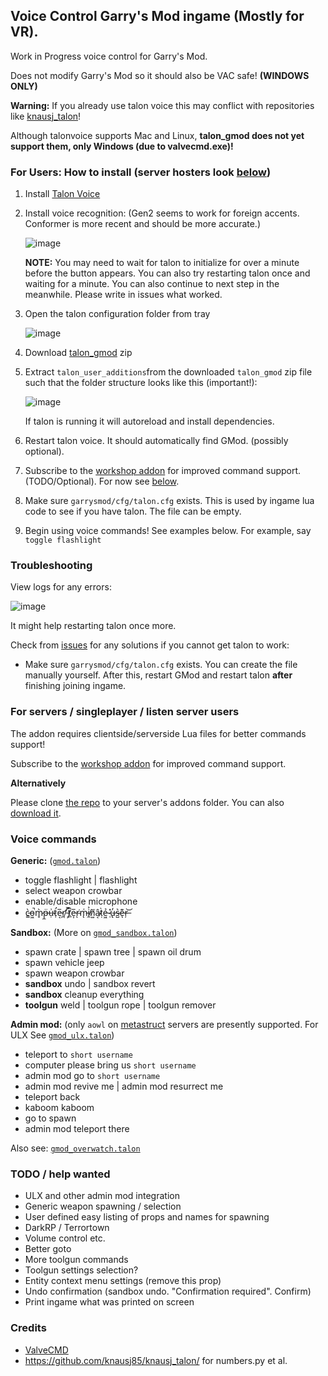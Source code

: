 ## Voice Control Garry's Mod ingame (Mostly for VR). 

Work in Progress voice control for Garry's Mod. 

Does not modify Garry's Mod so it should also be VAC safe! **(WINDOWS ONLY)**

**Warning:** If you already use talon voice this may conflict with repositories like [knausj_talon](https://github.com/knausj85/knausj_talon/)!

Although talonvoice supports Mac and Linux, **talon_gmod does not yet support them, only Windows (due to valvecmd.exe)!**

### For Users: How to install (server hosters look [below](#for-servers--singleplayer--listen-server-users))

 1. Install [Talon Voice](https://talonvoice.com/)
 2. Install voice recognition: (Gen2 seems to work for foreign accents. Conformer is more recent and should be more accurate.)
 
      ![image](https://user-images.githubusercontent.com/207340/156883300-794009b3-5a72-46dc-a4bc-720188f3cc9c.png)
      
      **NOTE:** You may need to wait for talon to initialize for over a minute before the button appears.
      You can also try restarting talon once and waiting for a minute. You can also continue to next step in the meanwhile. Please write in issues what worked.
      
 3. Open the talon configuration folder from tray
  
     ![image](https://user-images.githubusercontent.com/207340/156883338-8097ddf1-31c1-4cec-9a4c-cb62f7359ae1.png)
 
 4. Download [talon_gmod](https://github.com/Metastruct/talon_gmod/archive/refs/heads/dev.zip) zip
 5. Extract `talon_user_additions`from the downloaded `talon_gmod` zip file such that the folder structure looks like this (important!): 
     
     ![image](https://user-images.githubusercontent.com/207340/156883351-13e8b385-7e78-448f-b5f0-ee0e6aa3fac0.png)
     
     If talon is running it will autoreload and install dependencies.
     
 6. Restart talon voice. It should automatically find GMod. (possibly optional).
 7. Subscribe to the [workshop addon](https://steamcommunity.com/sharedfiles/filedetails/?id=TODO) for improved command support. (TODO/Optional). For now see [below](#for-servers--singleplayer--listen-server-users).
 8. Make sure `garrysmod/cfg/talon.cfg` exists. This is used by ingame lua code to see if you have talon. The file can be empty.
 9. Begin using voice commands! See examples below. For example, say `toggle flashlight`

### Troubleshooting
  View logs for any errors:
  
  ![image](https://user-images.githubusercontent.com/207340/156885913-a3783c2f-8085-4a5d-91b2-729ab851bf67.png)

  It might help restarting talon once more.
  
Check from [issues](https://github.com/Metastruct/talon_gmod/issues?q=is%3Aissue) for any solutions if you cannot get talon to work:
 -  Make sure `garrysmod/cfg/talon.cfg` exists. You can create the file manually yourself. After this, restart GMod and restart talon **after** finishing joining ingame.

### For servers / singleplayer / listen server users

The addon requires clientside/serverside Lua files for better commands support!

Subscribe to the [workshop addon](https://steamcommunity.com/sharedfiles/filedetails/?id=TODO) for improved command support.

**Alternatively**

Please clone [the repo](https://github.com/Metastruct/talon_gmod.git) to your server's addons folder. You can also [download it](https://github.com/Metastruct/talon_gmod/archive/refs/heads/dev.zip).

### Voice commands
**Generic:** ([`gmod.talon`](https://github.com/Metastruct/talon_gmod/blob/dev/talon_user_additions/gmod.talon))
 - toggle flashlight | flashlight
 - select weapon crowbar
 - enable/disable microphone
 - c̵̳̀o̵͖̚m̷̥̀p̶̼̈ụ̵͗t̷̛̹e̵͔̅r̸̛̪ ̵͕̿t̸̲͆e̵͎̅r̴͘ͅm̵̨͑i̸̼͐n̸͍̆â̴͔ṭ̷̀ẻ̶͖ ̷̜̽u̶̢̓s̶̺͛e̶͊ͅr̶̦͝
 
**Sandbox:** (More on [`gmod_sandbox.talon`](https://github.com/Metastruct/talon_gmod/blob/dev/talon_user_additions/gmod_sandbox.talon))

 - spawn crate | spawn tree | spawn oil drum
 - spawn vehicle jeep
 - spawn weapon crowbar
 - **sandbox** undo | sandbox revert
 - **sandbox** cleanup everything
 - **toolgun** weld | toolgun rope | toolgun remover

**Admin mod:** (only `aowl` on [metastruct](https://metastruct.eu) servers are presently supported. For ULX See [`gmod_ulx.talon`](https://github.com/Metastruct/talon_gmod/blob/dev/talon_user_additions/gmod_ulx.talon))
 - teleport to `short username`
 - computer please bring us `short username`
 - admin mod go to `short username`
 - admin mod revive me | admin mod resurrect me
 - teleport back
 - kaboom kaboom
 - go to spawn
 - admin mod teleport there

Also see: [`gmod_overwatch.talon`](https://github.com/Metastruct/talon_gmod/blob/dev/talon_user_additions/gmod_overwatch.talon)

### TODO / help wanted

 - ULX and other admin mod integration
 - Generic weapon spawning / selection
 - User defined easy listing of props and names for spawning
 - DarkRP / Terrortown
 - Volume control etc.
 - Better goto
 - More toolgun commands
 - Toolgun settings selection?
 - Entity context menu settings (remove this prop)
 - Undo confirmation (sandbox undo. "Confirmation required". Confirm)
 - Print ingame what was printed on screen

### Credits
 - [ValveCMD](https://github.com/python1320/valvecmd)
 - https://github.com/knausj85/knausj_talon/ for numbers.py et al.
